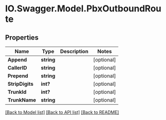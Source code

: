 # IO.Swagger.Model.PbxOutboundRoute
## Properties

Name | Type | Description | Notes
------------ | ------------- | ------------- | -------------
**Append** | **string** |  | [optional] 
**CallerID** | **string** |  | [optional] 
**Prepend** | **string** |  | [optional] 
**StripDigits** | **int?** |  | [optional] 
**TrunkId** | **int?** |  | [optional] 
**TrunkName** | **string** |  | [optional] 

[[Back to Model list]](../README.md#documentation-for-models) [[Back to API list]](../README.md#documentation-for-api-endpoints) [[Back to README]](../README.md)

